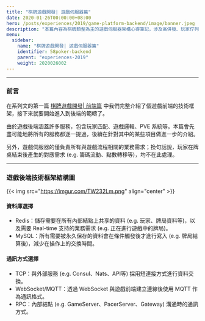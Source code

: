 ```yaml
---
title: "棋牌遊戲開發| 遊戲伺服器篇"
date: 2020-01-26T00:00:00+08:00
hero: /posts/experiences/2019/game-platform-backend/image/banner.jpeg
description: "本篇內容為棋牌類型為主的遊戲伺服器架構心得筆記，涉及高併發、玩家佇列與自動佈署等。"
menu:
  sidebar:
    name: "棋牌遊戲開發| 遊戲伺服器篇"
    identifier: 58poker-backend
    parent: "experiences-2019"
    weight: 2020026002
---
```


---

### 前言

在系列文的第一篇 <a href="/projects/20200126-1-pokergame-client">棋牌遊戲開發| 前端篇</a> 中我們完整介紹了個遊戲前端的技術框架，接下來就要開始進入到後端的範疇了。  

由於遊戲後端涵蓋許多服務，包含玩家匹配、遊戲邏輯、PVE 系統等。本篇會先盡可能地將所有的服務都逐一提過，後續在針對其中的某些項目做進一步的介紹。  

另外，遊戲伺服器的僅負責所有與遊戲流程相關的業務需求；換句話說，玩家在牌桌結束後產生的對應需求 (e.g. 籌碼流動、點數轉移等)，均不在此處理。

---

### 遊戲後端技術框架結構圖

{{< img src="https://imgur.com/TW232Lm.png" align="center" >}}

#### 資料庫選擇

  - Redis：儲存需要在所有內部結點上共享的資料 (e.g. 玩家、牌局資料等)，以及需要 Real-time 支持的業務需求 (e.g. 正在進行遊戲中的牌局)。
  - MySQL：所有需要被永久保存的資料會在條件觸發後才進行寫入 (e.g. 牌局結算後)，減少在操作上的交換時間。

#### 通訊方式選擇

  - TCP：與外部服務 (e.g. Consul、Nats、API等) 採用短連接方式進行資料交換。
  - WebSocket/MQTT：透過 WebSocket 與遊戲前端建立連線後使用 MQTT 作為通訊格式。
  - RPC：內部結點 (e.g. GameServer、PacerServer、Gateway) 溝通時的通訊方式。
